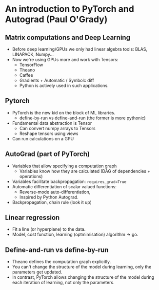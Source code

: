 # An introduction to PyTorch and Autograd (Paul O'Grady)

## Matrix computations and Deep Learning

- Before deep learning/GPUs we only had linear algebra tools: BLAS, LINAPACK,
  Numpy...
- Now we're using GPUs more and work with Tensors:
  - TensorFlow
  - Theano
  - Caffee
  - Gradients + Automatic / Symbolc diff
  - Python is actively used in such applications.

## Pytorch

- PyTorch is the new kid on the block of ML libraries.
  - define-by-run vs define-and-run (the former is more pythonic)
- Fundamental data abstraction is Tensor
  - Can convert numpy arrays to Tensors
  - Reshape tensors using views
- Can run calculations on a GPU

## AutoGrad (part of PyTorch)

- Variables that allow specifying a computation graph
  - Variables know how they are calculated (DAG of dependencies + operations)
- Variables facilitate backpropagation: `requires_grad=True`
- Automatic differentiation of scalar valued functions:
  - Reverse-mode auto-differentiation,
  - Inspired by Python Autograd.
- Backpropagation, chain rule (look it up)

## Linear regression

- Fit a line (or hyperplane) to the data.
- Model, cost function, learning (optmimisation) algorithm -> go.

## Define-and-run vs define-by-run

- Theano defines the computation graph explicitly.
- You can't change the structure of the model during learning, only the
  parameters get updated.
- In contrast, PyTorch allows changing the structure of the model during each
  iteration of learning, not only the parameters.
